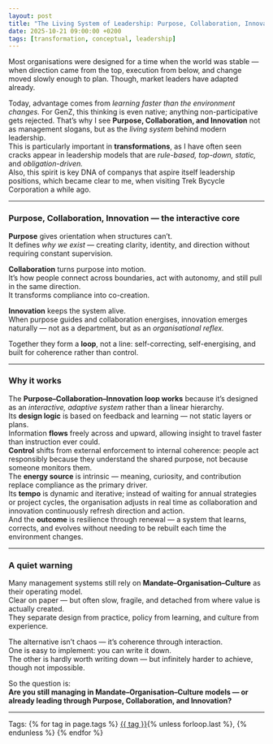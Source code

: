 ```yaml
---
layout: post
title: "The Living System of Leadership: Purpose, Collaboration, Innovation"
date: 2025-10-21 09:00:00 +0200
tags: [transformation, conceptual, leadership]
---
```


Most organisations were designed for a time when the world was stable — when direction came from the top, execution from below, and change moved slowly enough to plan. Though, market leaders have adapted already.

Today, advantage comes from *learning faster than the environment changes.* For GenZ, this thinking is even native; anything non-participative gets rejected. 
That’s why I see **Purpose, Collaboration, and Innovation** not as management slogans, but as the *living system* behind modern leadership.  
This is particularly important in **transformations**, as I have often seen cracks appear in leadership models that are *rule-based, top-down, static,* and *obligation-driven.*  
Also, this spirit is key DNA of companys that aspire itself leadership positions, which became clear to me, when visiting Trek Bycycle Corporation a while ago.

---

### Purpose, Collaboration, Innovation — the interactive core  

**Purpose** gives orientation when structures can’t.  
It defines *why we exist* — creating clarity, identity, and direction without requiring constant supervision.  

**Collaboration** turns purpose into motion.  
It’s how people connect across boundaries, act with autonomy, and still pull in the same direction.  
It transforms compliance into co-creation.  

**Innovation** keeps the system alive.  
When purpose guides and collaboration energises, innovation emerges naturally — not as a department, but as an *organisational reflex.*  

Together they form a **loop**, not a line: self-correcting, self-energising, and built for coherence rather than control.  

---

### Why it works  

The **Purpose–Collaboration–Innovation loop works** because it’s designed as an *interactive, adaptive system* rather than a linear hierarchy.  
Its **design logic** is based on feedback and learning — not static layers or plans.  
Information **flows** freely across and upward, allowing insight to travel faster than instruction ever could.  
**Control** shifts from external enforcement to internal coherence: people act responsibly because they understand the shared purpose, not because someone monitors them.  
The **energy source** is intrinsic — meaning, curiosity, and contribution replace compliance as the primary driver.  
Its **tempo** is dynamic and iterative; instead of waiting for annual strategies or project cycles, the organisation adjusts in real time as collaboration and innovation continuously refresh direction and action.  
And the **outcome** is resilience through renewal — a system that learns, corrects, and evolves without needing to be rebuilt each time the environment changes.  

---

### A quiet warning  

Many management systems still rely on **Mandate–Organisation–Culture** as their operating model.  
Clear on paper — but often slow, fragile, and detached from where value is actually created.  
They separate design from practice, policy from learning, and culture from experience.  

The alternative isn’t chaos — it’s coherence through interaction.  
One is easy to implement: you can write it down.  
The other is hardly worth writing down — but infinitely harder to achieve, though not impossible.  

So the question is:  
**Are you still managing in Mandate–Organisation–Culture models — or already leading through Purpose, Collaboration, and Innovation?**


---
<p>Tags:
{% for tag in page.tags %}
  <a href="/tags/{{ tag | slugify }}/">{{ tag }}</a>{% unless forloop.last %}, {% endunless %}
{% endfor %}
</p>